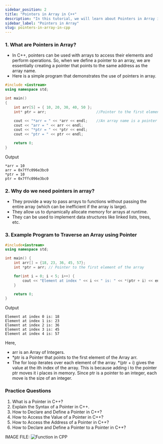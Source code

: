 ```yaml
---
sidebar_position: 2
title: "Pointers in Array in C++"
description: "In this tutorial, we will learn about Pointers in Array in C++ programming with the help of examples. A pointer is a variable that stores the memory address of another variable. Pointers are used to store the address of variables, arrays, and functions in C++."
sidebar_label: "Pointers in Array"
slug: pointers-in-array-in-cpp
---
```


### 1. What are Pointers in Array?
- In C++, pointers can be used with arrays to access their elements and perform operations. So, when we define a pointer to an array, we are essentially creating a pointer that points to the same address as the array name.
- Here is a simple program that demonstrates the use of pointers in array.
```cpp
#include <iostream> 
using namespace std; 

int main() 
{ 
	int arr[5] = { 10, 20, 30, 40, 50 }; 
	int* ptr = arr;                       //Pointer to the first element of an array

	cout << "*arr = " << *arr << endl;    //An array name is a pointer to its first element
	cout << "arr = " << arr << endl; 
	cout << "*ptr = " << *ptr << endl; 
	cout << "ptr = " << ptr << endl; 

	return 0; 
}

```
Output
```
*arr = 10
arr = 0x7ffc096e3bc0
*ptr = 10
ptr = 0x7ffc096e3bc0
```

### 2. Why do we need pointers in array?
- They provide a way to pass arrays to functions without passing the entire array (which can be inefficient if the array is large).
- They allow us to dynamically allocate memory for arrays at runtime.
- They can be used to implement data structures like linked lists, trees, etc.

### 3. Example Program to Traverse an Array using Pointer
```cpp
#include<iostream>
using namespace std;

int main() {
    int arr[] = {18, 23, 36, 45, 57};
    int *ptr = arr; // Pointer to the first element of the array

    for(int i = 0; i < 5; i++) {
        cout << "Element at index " << i << " is: " << *(ptr + i) << endl;
    }

    return 0;
}
```
Output
```
Element at index 0 is: 18
Element at index 1 is: 23
Element at index 2 is: 36
Element at index 3 is: 45
Element at index 4 is: 57
```
Here,
- arr is an Array of Integers.
- *ptr is a Pointer that points to the first element of the Array arr.
- The for loop iterates over each element of the array. *(ptr + i) gives the value at the ith index of the array. This is because adding i to the pointer ptr moves it i places in memory. Since ptr is a pointer to an integer, each move is the size of an integer.

### Practice Questions
1. What is a Pointer in C++?
2. Explain the Syntax of a Pointer in C++.
3. How to Declare and Define a Pointer in C++?
4. How to Access the Value of a Pointer in C++?
5. How to Access the Address of a Pointer in C++?
6. How to Declare and Define a Pointer to a Pointer in C++?


IMAGE FILE:
![Function in CPP](../../static/img/day-11/array-with-pointers.png)
